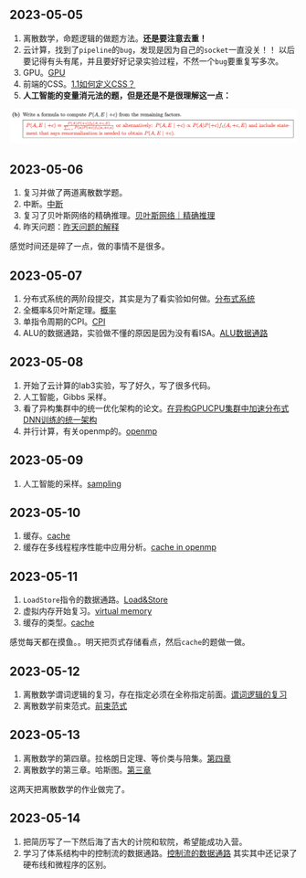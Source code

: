 ## 2023-05-05

1. 离散数学，命题逻辑的做题方法。**还是要注意去重！**
2. 云计算，找到了`pipeline`的`bug`，发现是因为自己的`socket`一直没关！！ 以后要记得有头有尾，并且要好好记录实验过程，不然一个`bug`要重复写多次。
3. GPU。[GPU](https://github.com/Tswatery/junior_year/blob/main/大三下/操作系统/GPU.md)
4. 前端的CSS。[1.1如何定义CSS？](https://github.com/Tswatery/frontend/blob/main/learninglog/CSS.md#1如何定义css)
5. **人工智能的变量消元法的题，但是还是不是很理解这一点：**

![image-20230505233648463](./img/README/image-20230505233648463.png)

## 2023-05-06

1. 复习并做了两道离散数学题。
2. 中断。[中断](https://github.com/Tswatery/junior_year/blob/main/%E5%A4%A7%E4%B8%89%E4%B8%8B/%E6%93%8D%E4%BD%9C%E7%B3%BB%E7%BB%9F/%E4%B8%AD%E6%96%AD.md)
3. 复习了贝叶斯网络的精确推理。[贝叶斯网络｜精确推理](https://github.com/Tswatery/junior_year/blob/main/%E5%A4%A7%E4%B8%89%E4%B8%8B/%E4%BA%BA%E5%B7%A5%E6%99%BA%E8%83%BD/BN/%E8%B4%9D%E5%8F%B6%E6%96%AF%E7%BD%91%E7%BB%9C%20%EF%BD%9C%20%E6%8E%A8%E7%90%86.md)
4. 昨天问题：[昨天问题的解释](https://github.com/Tswatery/junior_year/blob/main/%E5%A4%A7%E4%B8%89%E4%B8%8B/%E4%BA%BA%E5%B7%A5%E6%99%BA%E8%83%BD/BN/%E8%B4%9D%E5%8F%B6%E6%96%AF%E7%BD%91%E7%BB%9C%20%EF%BD%9C%20%E6%8E%A8%E7%90%86.md#%E5%AF%B9%E4%BA%8E%E6%98%A8%E5%A4%A9%E9%97%AE%E9%A2%98%E7%9A%84%E8%A7%A3%E9%87%8A)

感觉时间还是碎了一点，做的事情不是很多。

## 2023-05-07

1. 分布式系统的两阶段提交，其实是为了看实验如何做。[分布式系统](https://github.com/Tswatery/junior_year/blob/main/大三下/distribute-system/分布式系统.md)
2. 全概率&贝叶斯定理。[概率](https://github.com/Tswatery/junior_year/blob/main/大三下/人工智能/概率/条件概率.md)
3. 单指令周期的CPI。[CPI](https://github.com/Tswatery/junior_year/blob/main/大三下/体系结构/18-447/5微体系结构/5微体系结构介绍.md#cpi)
4. ALU的数据通路，实验做不懂的原因是因为没有看ISA。[ALU数据通路](https://github.com/Tswatery/junior_year/blob/main/大三下/体系结构/18-447/5微体系结构/5.1数据通路.md)

## 2023-05-08

1. 开始了云计算的lab3实验，写了好久，写了很多代码。
2. 人工智能，Gibbs 采样。
3. 看了异构集群中的统一优化架构的论文。[在异构GPUCPU集群中加速分布式DNN训练的统一架构](https://github.com/Tswatery/junior_year/blob/main/大三下/paper/异构集群中加速DNN的统一训练架构/在异构GPUCPU集群中加速分布式DNN训练的统一架构.md)
4. 并行计算，有关openmp的。[openmp](https://github.com/Tswatery/junior_year/blob/main/大三下/并行计算/openmp.md)

## 2023-05-09

1. 人工智能的采样。[sampling](https://github.com/Tswatery/junior_year/blob/main/大三下/人工智能/BN/贝叶斯网络｜推理.md#近似推理-sampling)

## 2023-05-10

1. 缓存。[cache](https://github.com/Tswatery/junior_year/blob/main/大三下/计算机系统/缓存.md)
2. 缓存在多线程程序性能中应用分析。[cache in openmp](https://github.com/Tswatery/junior_year/blob/main/大三下/并行计算/openmp.md#5缓存缓存一致性伪共享)

## 2023-05-11

1. `LoadStore`指令的数据通路。[Load&Store](https://github.com/Tswatery/junior_year/blob/main/大三下/体系结构/18-447/5微体系结构/5.1数据通路.md#loadstore的数据通路)
1. 虚拟内存开始复习。[virtual memory](https://github.com/Tswatery/junior_year/blob/main/大三下/计算机系统/9虚拟内存.md)
1. 缓存的类型。[cache](https://github.com/Tswatery/junior_year/blob/main/大三下/计算机系统/6缓存.md)

感觉每天都在摸鱼。。明天把页式存储看点，然后`cache`的题做一做。

## 2023-05-12

1. 离散数学谓词逻辑的复习，存在指定必须在全称指定前面。[谓词逻辑的复习](https://github.com/Tswatery/junior_year/blob/main/大三下/离散数学/第二章谓词逻辑/谓词逻辑的复习.md)
2. 离散数学前束范式。[前束范式](https://github.com/Tswatery/junior_year/blob/main/大三下/离散数学/第二章谓词逻辑/前束范式.md)

## 2023-05-13

1. 离散数学的第四章。拉格朗日定理、等价类与陪集。[第四章](https://github.com/Tswatery/junior_year/blob/main/大三下/离散数学/第四章代数系统/第四章复习.md)
2. 离散数学的第三章。哈斯图。[第三章](https://github.com/Tswatery/junior_year/blob/main/大三下/离散数学/第三章/第三章复习.md)

这两天把离散数学的作业做完了。

## 2023-05-14

1. 把简历写了一下然后海了吉大的计院和软院，希望能成功入营。
2. 学习了体系结构中的控制流的数据通路。[控制流的数据通路](https://github.com/Tswatery/junior_year/blob/main/大三下/体系结构/18-447/5微体系结构/5.1数据通路.md#控制流的数据通路) 其实其中还记录了硬布线和微程序的区别。
